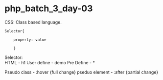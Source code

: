 # php_batch_3_day-03

CSS:	Class based language.
	
	Selector{
		
		property: value
		
		}



Selector:	
	HTML - h1
	User define - demo
	Pre Define - *
  
  
  Pseudo class    - :hover {full change}
  pseduo element  - :after {partial change}

